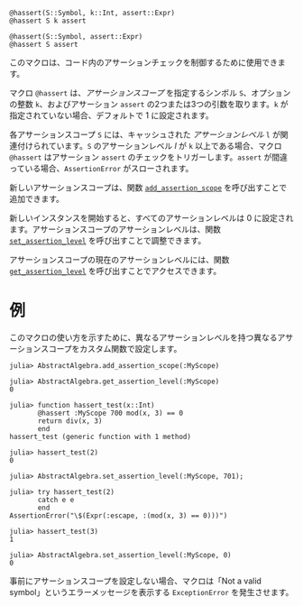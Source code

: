 ```
@hassert(S::Symbol, k::Int, assert::Expr)
@hassert S k assert

@hassert(S::Symbol, assert::Expr)
@hassert S assert
```

このマクロは、コード内のアサーションチェックを制御するために使用できます。

マクロ `@hassert` は、*アサーションスコープ* を指定するシンボル `S`、オプションの整数 `k`、およびアサーション `assert` の2つまたは3つの引数を取ります。`k` が指定されていない場合、デフォルトで $1$ に設定されます。

各アサーションスコープ `S` には、キャッシュされた *アサーションレベル* `l` が関連付けられています。`S` のアサーションレベル $l$ が `k` 以上である場合、マクロ `@hassert` はアサーション `assert` のチェックをトリガーします。`assert` が間違っている場合、`AssertionError` がスローされます。

新しいアサーションスコープは、関数 [`add_assertion_scope`](@ref) を呼び出すことで追加できます。

新しいインスタンスを開始すると、すべてのアサーションレベルは $0$ に設定されます。アサーションスコープのアサーションレベルは、関数 [`set_assertion_level`](@ref) を呼び出すことで調整できます。

アサーションスコープの現在のアサーションレベルには、関数 [`get_assertion_level`](@ref) を呼び出すことでアクセスできます。

# 例

このマクロの使い方を示すために、異なるアサーションレベルを持つ異なるアサーションスコープをカスタム関数で設定します。

```jldoctest
julia> AbstractAlgebra.add_assertion_scope(:MyScope)

julia> AbstractAlgebra.get_assertion_level(:MyScope)
0

julia> function hassert_test(x::Int)
       @hassert :MyScope 700 mod(x, 3) == 0
       return div(x, 3)
       end
hassert_test (generic function with 1 method)

julia> hassert_test(2)
0

julia> AbstractAlgebra.set_assertion_level(:MyScope, 701);

julia> try hassert_test(2)
       catch e e
       end
AssertionError("\$(Expr(:escape, :(mod(x, 3) == 0)))")

julia> hassert_test(3)
1

julia> AbstractAlgebra.set_assertion_level(:MyScope, 0)
0
```

事前にアサーションスコープを設定しない場合、マクロは「Not a valid symbol」というエラーメッセージを表示する `ExceptionError` を発生させます。
